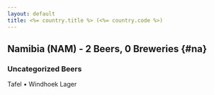 ```yaml
---
layout: default
title: <%= country.title %> (<%= country.code %>)
---
```


## Namibia (NAM) - 2 Beers, 0 Breweries {#na}



### Uncategorized Beers

Tafel   • Windhoek Lager  



 
